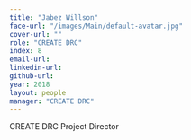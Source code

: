 ```yaml
---
title: "Jabez Willson"
face-url: "/images/Main/default-avatar.jpg"
cover-url: ""
role: "CREATE DRC"
index: 8
email-url:
linkedin-url:
github-url:
year: 2018
layout: people
manager: "CREATE DRC"
---
```

CREATE DRC Project Director
